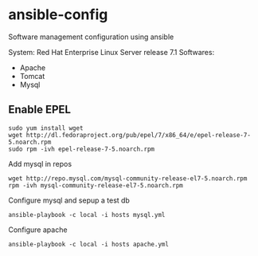 # ansible-config
Software management configuration using ansible 

System: Red Hat Enterprise Linux Server release 7.1
Softwares: 
* Apache 
* Tomcat
* Mysql 

## Enable EPEL 
```
sudo yum install wget
wget http://dl.fedoraproject.org/pub/epel/7/x86_64/e/epel-release-7-5.noarch.rpm
sudo rpm -ivh epel-release-7-5.noarch.rpm
```

Add mysql in repos 
```
wget http://repo.mysql.com/mysql-community-release-el7-5.noarch.rpm
rpm -ivh mysql-community-release-el7-5.noarch.rpm
```

Configure mysql and sepup a test db

`ansible-playbook -c local -i hosts mysql.yml` 

Configure apache 

`ansible-playbook -c local -i hosts apache.yml` 
 

